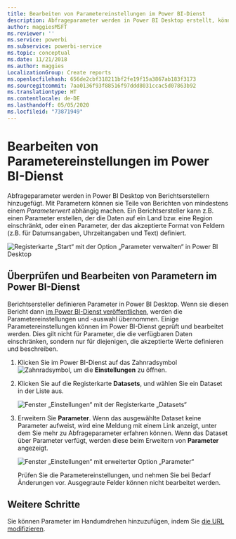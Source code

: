 ```yaml
---
title: Bearbeiten von Parametereinstellungen im Power BI-Dienst
description: Abfrageparameter werden in Power BI Desktop erstellt, können jedoch im Power BI-Dienst geprüft und aktualisiert werden.
author: maggiesMSFT
ms.reviewer: ''
ms.service: powerbi
ms.subservice: powerbi-service
ms.topic: conceptual
ms.date: 11/21/2018
ms.author: maggies
LocalizationGroup: Create reports
ms.openlocfilehash: 656de2cbf318211bf2fe19f15a3867ab183f3173
ms.sourcegitcommit: 7aa0136f93f88516f97ddd8031ccac5d07863b92
ms.translationtype: HT
ms.contentlocale: de-DE
ms.lasthandoff: 05/05/2020
ms.locfileid: "73871949"
---
```

# <a name="edit-parameter-settings-in-the-power-bi-service"></a>Bearbeiten von Parametereinstellungen im Power BI-Dienst
Abfrageparameter werden in Power BI Desktop von Berichtserstellern hinzugefügt. Mit Parametern können sie Teile von Berichten von mindestens einem *Parameterwert* abhängig machen. Ein Berichtsersteller kann z.B. einen Parameter erstellen, der die Daten auf ein Land bzw. eine Region einschränkt, oder einen Parameter, der das akzeptierte Format von Feldern (z.B. für Datumsangaben, Uhrzeitangaben und Text) definiert.

![Registerkarte „Start“ mit der Option „Parameter verwalten“ in Power BI Desktop](media/service-parameters/power-bi-manage-parameters.png)

## <a name="review-and-edit-parameters-in-power-bi-service"></a>Überprüfen und Bearbeiten von Parametern im Power BI-Dienst

Berichtsersteller definieren Parameter in Power BI Desktop. Wenn sie diesen Bericht dann [im Power BI-Dienst veröffentlichen](desktop-upload-desktop-files.md), werden die Parametereinstellungen und -auswahl übernommen. Einige Parametereinstellungen können im Power BI-Dienst geprüft und bearbeitet werden. Dies gilt nicht für Parameter, die die verfügbaren Daten einschränken, sondern nur für diejenigen, die akzeptierte Werte definieren und beschreiben.

1. Klicken Sie im Power BI-Dienst auf das Zahnradsymbol ![Zahnradsymbol](media/service-parameters/power-bi-cog.png), um die **Einstellungen** zu öffnen.

2. Klicken Sie auf die Registerkarte **Datasets**, und wählen Sie ein Dataset in der Liste aus. 
    
    ![Fenster „Einstellungen“ mit der Registerkarte „Datasets“](media/service-parameters/power-bi-select-dataset2.png)

3. Erweitern Sie **Parameter**.  Wenn das ausgewählte Dataset keine Parameter aufweist, wird eine Meldung mit einem Link anzeigt, unter dem Sie mehr zu Abfrageparameter erfahren können. Wenn das Dataset über Parameter verfügt, werden diese beim Erweitern von **Parameter** angezeigt. 

    ![Fenster „Einstellungen“ mit erweiterter Option „Parameter“](media/service-parameters/power-bi-settings.png)

    Prüfen Sie die Parametereinstellungen, und nehmen Sie bei Bedarf Änderungen vor. Ausgegraute Felder können nicht bearbeitet werden. 


## <a name="next-steps"></a>Weitere Schritte
Sie können Parameter im Handumdrehen hinzuzufügen, indem Sie [die URL modifizieren](service-url-filters.md).